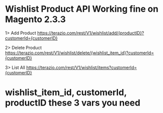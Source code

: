 
# Wishlist Product API Working fine on Magento 2.3.3

1> Add Product https://terazio.com/rest/V1/wishlist/add/{productID}?customerId={customerID}

2> Delete Product https://terazio.com/rest/V1/wishlist/delete/{wishlist_item_id}?customerId={customerID}

3> List All https://terazio.com/rest/V1/wishlist/items?customerId={customerID}

# wishlist_item_id, customerId, productID these 3 vars you need
